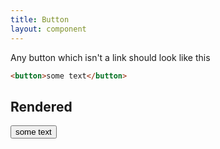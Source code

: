 ```yaml
---
title: Button
layout: component
---
```


Any button which isn't a link should look like this

```html
<button>some text</button>
```

## Rendered

<div class="example">
  <button>some text</button>
</div>
